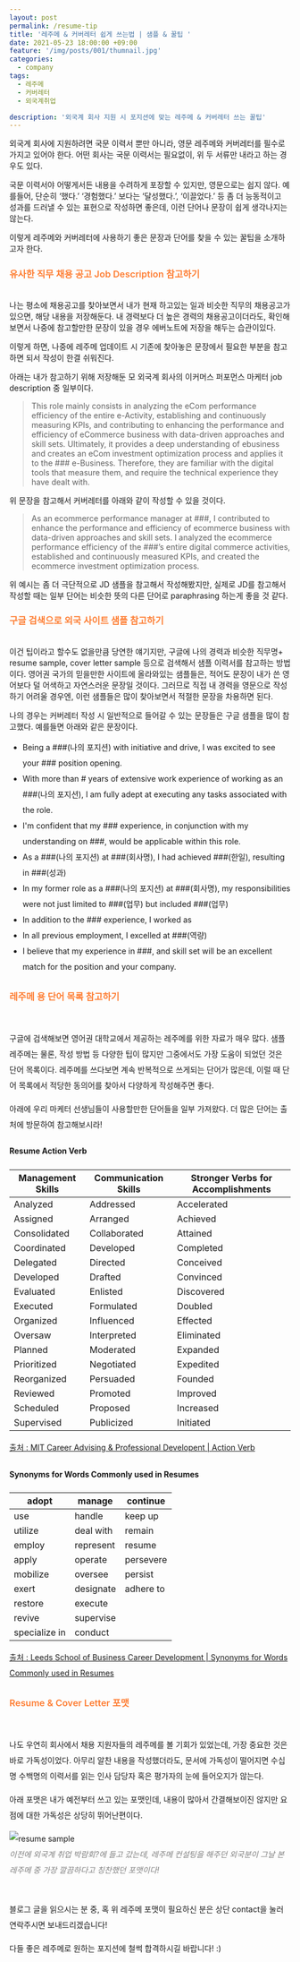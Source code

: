 ```yaml
---
layout: post
permalink: /resume-tip
title: '레주메 & 커버레터 쉽게 쓰는법 | 샘플 & 꿀팁 '
date: 2021-05-23 18:00:00 +09:00
feature: '/img/posts/001/thumnail.jpg'
categories:
  - company
tags:
  - 레주메
  - 커버레터
  - 외국계취업

description: '외국계 회사 지원 시 포지션에 맞는 레주메 & 커버레터 쓰는 꿀팁'
---
```

외국계 회사에 지원하려면 국문 이력서 뿐만 아니라, 영문 레주메와 커버레터를 필수로 가지고 있어야 한다. 어떤 회사는 국문 이력서는 필요없이, 위 두 서류만 내라고 하는 경우도 있다.

국문 이력서야 어떻게서든 내용을 수려하게 포장할 수 있지만, 영문으로는 쉽지 않다. 예를들어, 단순히 ‘했다.’ ‘경험했다.’ 보다는 ‘달성했다.’, ‘이끌었다.’ 등 좀 더 능동적이고 성과를 드러낼 수 있는 표현으로 작성하면 좋은데, 이런 단어나 문장이 쉽게 생각나지는 않는다.

이렇게 레주메와 커버레터에 사용하기 좋은 문장과 단어를 찾을 수 있는 꿀팁을 소개하고자 한다.<br>

<h3 style="color:#fe7d32; font-weight:600;">  유사한 직무 채용 공고 Job Description 참고하기</h3>

<br>나는 평소에 채용공고를 찾아보면서 내가 현재 하고있는 일과 비슷한 직무의 채용공고가 있으면, 해당 내용을 저장해둔다. 내 경력보다 더 높은 경력의 채용공고이더라도, 확인해보면서 나중에 참고할만한 문장이 있을 경우 에버노트에 저장을 해두는 습관이있다.

이렇게 하면, 나중에 레주메 업데이트 시 기존에 찾아놓은 문장에서 필요한 부분을 참고하면 되서 작성이 한결 쉬워진다.

아래는 내가 참고하기 위해 저장해둔 모 외국계 회사의 이커머스 퍼포먼스 마케터 job description 중 일부이다.

>This role mainly consists in analyzing the eCom performance efficiency of the entire e-Activity, establishing and continuously measuring KPIs, and contributing to enhancing the performance and efficiency of eCommerce business with data-driven approaches and skill sets. Ultimately, it provides a deep understanding of ebusiness and creates an eCom investment optimization process and applies it to the ### e-Business. Therefore, they are familiar with the digital tools that measure them, and require the technical experience they have dealt with.

위 문장을 참고해서 커버레터를 아래와 같이 작성할 수 있을 것이다.

>As an ecommerce performance manager at ###, I contributed to enhance the performance and efficiency of ecommerce business with data-driven approaches and skill sets. I analyzed the ecommerce performance efficiency of the ###’s entire digital commerce activities, established and continuously measured KPIs, and created the ecommerce investment optimization process.

위 예시는 좀 더 극단적으로 JD 샘플을 참고해서 작성해봤지만, 실제로 JD를 참고해서 작성할 때는 일부 단어는 비슷한 뜻의 다른 단어로 paraphrasing 하는게 좋을 것 같다.<br>

<h3 style="color:#fe7d32; font-weight:600;">  구글 검색으로 외국 사이트 샘플 참고하기</h3>

<br>이건 팁이라고 할수도 없을만큼 당연한 얘기지만, 구글에 나의 경력과 비슷한 직무명+ resume sample, cover letter sample 등으로 검색해서 샘플 이력서를 참고하는 방법이다. 영어권 국가의 믿을만한 사이트에 올라와있는 샘플들은, 적어도 문장이 내가 쓴 영어보다 덜 어색하고 자연스러운 문장일 것이다. 그러므로 직접 내 경력을 영문으로 작성하기 어려울 경우엔, 이런 샘플들은 많이 찾아보면서 적절한 문장을 차용하면 된다.

나의 경우는 커버레터 작성 시 일반적으로 들어갈 수 있는 문장들은 구글 샘플을 많이 참고했다. 예를들면 아래와 같은 문장이다.

<span style="line-height:2">

-	Being a ###(나의 포지션)  with initiative and drive, I was excited to see your ###  position opening.
-	With more than # years of extensive work experience of working as an ###(나의 포지션), I am fully adept at executing any tasks associated with the role.
-	I'm confident that my ### experience, in conjunction with my understanding on ###, would be applicable within this role.
-	As a ###(나의 포지션)  at ###(회사명), I had achieved ###(한일), resulting in ###(성과)
-	In my former role as a ###(나의 포지션)  at ###(회사명), my responsibilities were not just limited to ###(업무)  but included ###(업무)
-	In addition to the ### experience, I worked as
-	In all previous employment, I excelled at ###(역량)
-	I believe that my experience in ###, and skill set will be an excellent match for the position and your company.</span><br>

<h3 style="color:#fe7d32; font-weight:600;">  레주메 용 단어 목록 참고하기</h3>

<br>구글에 검색해보면 영어권 대학교에서 제공하는 레주메를 위한 자료가 매우 많다. 샘플 레주메는 물론, 작성 방법 등 다양한 팁이 많지만 그중에서도 가장 도움이 되었던 것은 단어 목록이다. 레주메를 쓰다보면 계속 반복적으로 쓰게되는 단어가 많은데, 이럴 때 단어 목록에서 적당한 동의어를 찾아서 다양하게 작성해주면 좋다.

아래에 우리 마케터 선생님들이 사용할만한 단어들을 일부 가져왔다. 더 많은 단어는 출처에 방문하여 참고해보시라!

#### Resume Action Verb

| Management Skills| Communication Skills| Stronger Verbs for Accomplishments|
|------|---|---|
| Analyzed|Addressed|Accelerated
Assigned|Arranged|Achieved
Consolidated|Collaborated|Attained
Coordinated|Developed|Completed
Delegated|Directed|Conceived
Developed|Drafted|Convinced
Evaluated|Enlisted|Discovered
Executed|Formulated|Doubled
Organized|Influenced|Effected
Oversaw|Interpreted|Eliminated
Planned|Moderated|Expanded
Prioritized|Negotiated|Expedited
Reorganized|Persuaded|Founded
Reviewed|Promoted|Improved
Scheduled|Proposed|Increased
Supervised|Publicized|Initiated

[출처 : MIT Career Advising & Professional Developent | Action Verb ]( https://capd.mit.edu/sites/default/files/jobs/files/resume-action-verbs.pdf
)

#### Synonyms for Words Commonly used in Resumes

| adopt| manage| continue|
|------|---|---|
| use|handle| keep up
utilize|deal with|remain
employ|represent|resume
apply|operate|persevere
mobilize|oversee|persist
exert|designate|adhere to
restore|execute
revive|supervise
specialize in|conduct

[출처 : Leeds School of Business Career Development | Synonyms for Words Commonly used in Resumes
]( https://www.colorado.edu/business/sites/default/files/attached-files/Synonyms%20for%20Common%20Words%20in%20Resumes.pdf) <br>

<h3 style="color:#fe7d32; font-weight:600;">  Resume & Cover Letter 포맷</h3>

<br>나도 우연히 회사에서 채용 지원자들의 레주메를 볼 기회가 있었는데, 가장 중요한 것은 바로 가독성이었다. 아무리 알찬 내용을 작성했더라도, 문서에 가독성이 떨어지면 수십명 수백명의 이력서를 읽는 인사 담당자 혹은 평가자의 눈에 들어오지가 않는다.

아래 포맷은 내가 예전부터 쓰고 있는 포맷인데, 내용이 많아서 간결해보이진 않지만 요점에 대한 가독성은 상당히 뛰어난편이다.

![resume sample](/img/posts/005/resume.png)<br>
<span style="color:grey; font-style:italic;">이전에 외국계 취업 박람회?에 들고 갔는데, 레주메 컨설팅을 해주던 외국분이 그날 본 레주메 중 가장 깔끔하다고 칭찬했던 포맷이다!</span> <br><br>


<span style=”color:#ff6633”> 블로그 글을 읽으시는 분 중, 혹 위 레주메 포맷이 필요하신 분은 상단 contact을 눌러 연락주시면 보내드리겠습니다! </span>

다들 좋은 레주메로 원하는 포지션에 철썩 합격하시길 바랍니다! :)
